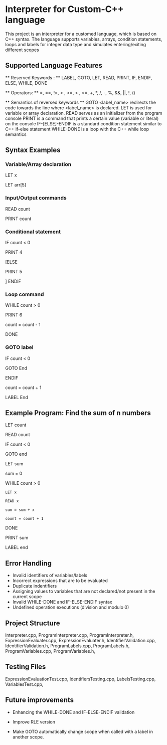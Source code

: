 # Interpreter for Custom-C++ language
  This project is an interpreter for a customed language, which is based on C++ syntax.
  The language supports variables, arrays, condition statements, loops and labels for integer data type and simulates entering/exiting different scopes
## Supported Language Features
 ** Reserved Keywords : **
LABEL, GOTO, LET, READ, PRINT, IF, ENDIF, ELSE, WHILE, DONE

** Operators: **
=, ==, !=, < , <=, > , >=, +, *, /, -, %, &&, ||, !, ()

** Semantics of reversed keywords **
GOTO <label_name> redirects the code towards the line where <label_name> is declared.
LET is used for variable or array declaration.
READ serves as an initializer from the program console
PRINT is a command that prints a certain value (variable or literal) on the console
IF-[ELSE]-ENDIF is a standard condition statement similar to C++ if-else statement
WHILE-DONE is a loop with the C++ while loop semantics

## Syntax Examples
### Variable/Array declaration
LET x  

LET arr[5]
### Input/Output commands
READ count  

PRINT count
### Conditional statement
IF count < 0  

PRINT 4  

[ELSE  

PRINT 5  

]
ENDIF
### Loop command
WHILE count > 0  

PRINT 6  

count = count - 1  

DONE
### GOTO label
IF count < 0  

GOTO End  

ENDIF  

count = count + 1  

LABEL End
## Example Program: Find the sum of n numbers
LET count  

READ count  

IF count < 0  

GOTO end  

LET sum  

sum = 0  

WHILE count > 0  

	LET x  
	
	READ x  
	
	sum = sum + x  
	
	count = count + 1  
	
DONE  

PRINT sum  


LABEL end  


## Error Handling
- Invalid identifiers of variables/labels
- Incorrect expressions that are to be evaluated
- Duplicate indentifiers
- Assigning values to variables that are not declared/not present in the current scope
- Invalid WHILE-DONE and IF-ELSE-ENDIF syntax
- Undefined operation executions (division and modulo 0)
## Project Structure
  Interpreter.cpp, 
  ProgramInterpreter.cpp, 
  ProgramInterpreter.h, 
  ExpressionEvaluater.cpp, 
  ExpressionEvaluater.h, 
  IdentifierValidation.cpp, 
  IdentifierValidation.h, 
  ProgramLabels.cpp, 
  ProgramLabels.h, 
  ProgramVariables.cpp, 
  ProgramVariables.h, 
## Testing Files
   ExpressionEvaluationTest.cpp, 
   IdentifiersTesting.cpp, 
   LabelsTesting.cpp, 
   VariablesTest.cpp, 
## Future improvements
   - Enhancing the WHILE-DONE and IF-ELSE-ENDIF validation
   - Improve RLE version

   - Make GOTO automatically change scope when called with a label in another scope.


